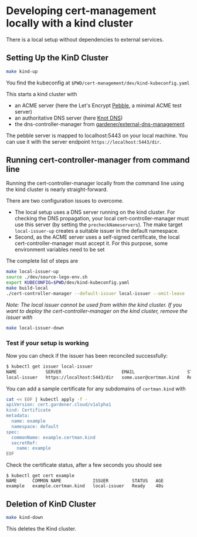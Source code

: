 # Developing cert-management locally with a kind cluster

There is a local setup without dependencies to external services.

## Setting Up the KinD Cluster

```bash
make kind-up
```

You find the kubeconfig at `$PWD/cert-management/dev/kind-kubeconfig.yaml`

This starts a kind cluster with 
- an ACME server (here the Let's Encrypt [Pebble](https://github.com/letsencrypt/pebble), a minimal ACME test server)
- an authoritative DNS server (here [Knot DNS](https://github.com/CZ-NIC/knot))
- the dns-controller-manager from [gardener/external-dns-management](https://github.com/gardener/external-dns-management)

The pebble server is mapped to localhost:5443 on your local machine.
You can use it with the server endpoint `https://localhost:5443/dir`.

## Running cert-controller-manager from command line

Running the cert-controller-manager locally from the command line using the kind cluster
is nearly straight-forward.

There are two configuration issues to overcome.
- The local setup uses a DNS server running on the kind cluster. For checking the DNS propagation, your local 
  cert-controller-manager must use this server (by setting the `precheckNameservers`).
  The make target `local-issuer-up` creates a suitable issuer in the default namespace.  
- Second, as the ACME server uses a self-signed certificate, the local cert-controller-manager must accept it.
  For this purpose, some environment variables need to be set

The complete list of steps are

```bash
make local-issuer-up
source ./dev/source-lego-env.sh
export KUBECONFIG=$PWD/dev/kind-kubeconfig.yaml
make build-local
./cert-controller-manager --default-issuer local-issuer --omit-lease
```

*Note: The local issuer cannot be used from within the kind cluster. If you want to deploy the cert-controller-manager
on the kind cluster, remove the issuer with*

```bash
make local-issuer-down
```

### Test if your setup is working

Now you can check if the issuer has been reconciled successfully:
```bash
$ kubectl get issuer local-issuer
NAME           SERVER                       EMAIL                    STATUS   TYPE   AGE
local-issuer   https://localhost:5443/dir   some.user@certman.kind   Ready    acme   80s
```

You can add a sample certificate for any subdomains of `certman.kind` with
```bash
cat << EOF | kubectl apply -f -
apiVersion: cert.gardener.cloud/v1alpha1
kind: Certificate
metadata:
  name: example
  namespace: default
spec:
  commonName: example.certman.kind
  secretRef:
    name: example
EOF
```

Check the certificate status, after a few seconds you should see
```
$ kubectl get cert example
NAME      COMMON NAME            ISSUER         STATUS   AGE
example   example.certman.kind   local-issuer   Ready    40s
```

## Deletion of KinD Cluster

```bash
make kind-down
```

This deletes the Kind cluster.